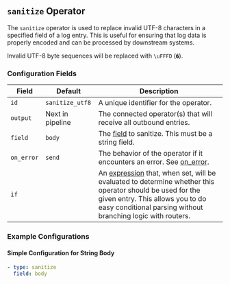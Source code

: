 ## `sanitize` Operator

The `sanitize` operator is used to replace invalid UTF-8 characters in a specified field of a log entry. This is useful
for ensuring that log data is properly encoded and can be processed by downstream systems.

Invalid UTF-8 byte sequences will be replaced with `\uFFFD` (`�`).

### Configuration Fields

| Field      | Default          | Description                                                                                                                                                                                                                           |
|------------|------------------|---------------------------------------------------------------------------------------------------------------------------------------------------------------------------------------------------------------------------------------|
| `id`       | `sanitize_utf8`  | A unique identifier for the operator.                                                                                                                                                                                                 |
| `output`   | Next in pipeline | The connected operator(s) that will receive all outbound entries.                                                                                                                                                                     |
| `field`    | `body`           | The [field](../types/field.md) to sanitize. This must be a string field.                                                                                                                                                              |
| `on_error` | `send`           | The behavior of the operator if it encounters an error. See [on_error](../types/on_error.md).                                                                                                                                         |
| `if`       |                  | An [expression](../types/expression.md) that, when set, will be evaluated to determine whether this operator should be used for the given entry. This allows you to do easy conditional parsing without branching logic with routers. |

### Example Configurations

#### Simple Configuration for String Body

```yaml
- type: sanitize
  field: body
```